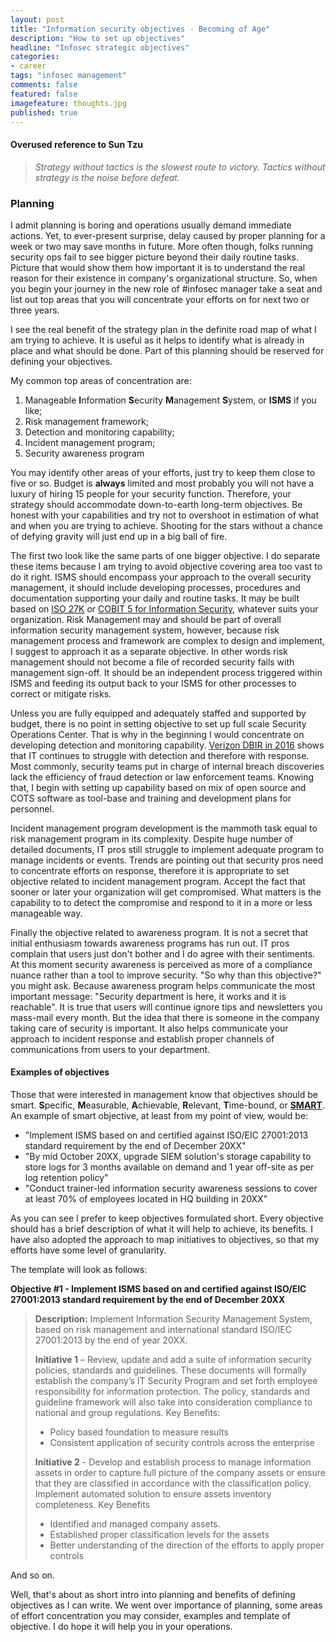 ```yaml
---
layout: post
title: "Information security objectives - Becoming of Age"
description: "How to set up objectives"
headline: "Infosec strategic objectives"
categories: 
- career 
tags: "infosec management"
comments: false
featured: false
imagefeature: thoughts.jpg
published: true 
---
```


#### Overused reference to Sun Tzu

> _Strategy without tactics is the slowest route to victory. Tactics without strategy is the noise before defeat._

### Planning

I admit planning is boring and operations usually demand immediate actions. Yet, to ever-present surprise, delay caused by proper planning for a week or two may save months in future. More often though, folks running security ops fail to see bigger picture beyond their daily routine tasks. Picture that would show them how important it is to understand the real reason for their existence in company's organizational structure. So, when you begin your journey in the new role of #infosec manager take a seat and list out top areas that you will concentrate your efforts on for next two or three years. 

I see the real benefit of the strategy plan in the definite road map of what I am trying to achieve. It is useful as it helps to identify what is already in place and what should be done. Part of this planning should be reserved for defining your objectives. 

My common top areas of concentration are:

1. Manageable **I**nformation **S**ecurity **M**anagement **S**ystem, or **ISMS** if you like;
2. Risk management framework;
3. Detection and monitoring capability;
4. Incident management program;
5. Security awareness program

You may identify other areas of your efforts, just try to keep them close to five or so. Budget is **always** limited and most probably you will not have a luxury of hiring 15 people for your security function. Therefore, your strategy should accommodate down-to-earth long-term objectives. Be honest with your capabilities and try not to overshoot in estimation of what and when you are trying to achieve. Shooting for the stars without a chance of defying gravity will just end up in a big ball of fire. 

The first two look like the same parts of one bigger objective. I do separate these items because I am trying to avoid objective covering area too vast to do it right. ISMS should encompass your approach to the overall security management, it should include developing processes, procedures and documentation supporting your daily and routine tasks. It may be built based on [ISO 27K](http://www.bsigroup.com/en-GB/iso-27001-information-security/) or [COBIT 5 for Information Security](http://www.isaca.org/cobit/pages/info-sec.aspx), whatever suits your organization. Risk Management may and should be part of overall information security management system, however, because risk management process and framework are complex to design and implement, I suggest to approach it as a separate objective. In other words risk management should not become a file of recorded security fails with management sign-off. It should be an independent process triggered within ISMS and feeding its output back to your ISMS for other processes to correct or mitigate risks. 

Unless you are fully equipped and adequately staffed and supported by budget, there is no point in setting objective to set up full scale Security Operations Center. That is why in the beginning I would concentrate on developing detection and monitoring capability. [Verizon DBIR in 2016](http://www.verizonenterprise.com/verizon-insights-lab/dbir/2016/) shows that IT continues to struggle with detection and therefore with response. Most commonly, security teams put in charge of internal breach discoveries lack the efficiency of fraud detection or law enforcement teams. Knowing that, I begin with setting up capability based on mix of open source and COTS software as tool-base and training and development plans for personnel.

Incident management program development is the mammoth task equal to risk management program in its complexity. Despite huge number of detailed documents, IT pros still struggle to implement adequate program to manage incidents or events. Trends are pointing out that security pros need to concentrate efforts on response, therefore it is appropriate to set objective related to incident management program. Accept the fact that sooner or later your organization will get compromised. What matters is the capability to to detect the compromise and respond to it in a more or less manageable way. 

Finally the objective related to awareness program. It is not a secret that initial enthusiasm towards awareness programs has run out. IT pros complain that users just don't bother and I do agree with their sentiments. At this moment security awareness is perceived as more of a compliance nuance rather than a tool to improve security. "So why than this objective?" you might ask. Because awareness program helps communicate the most important message: "Security department is here, it works and it is reachable". It is true that users will continue ignore tips and newsletters you mass-mail every month. But the idea that there is someone in the company taking care of security is important. It also helps communicate your approach to incident response and establish proper channels of communications from users to your department. 

#### Examples of objectives

Those that were interested in management know that objectives should be smart. **S**pecific, **M**easurable, **A**chievable, **R**elevant, **T**ime-bound, or [**SMART**](https://en.wikipedia.org/wiki/SMART_criteria).
An example of smart objective, at least from my point of view, would be:
* "Implement ISMS based on and certified against ISO/EIC 27001:2013 standard requirement by the end of December 20XX" 
* "By mid October 20XX, upgrade SIEM solution's storage capability to store logs for 3 months available on demand and 1 year off-site as per log retention policy"
* "Conduct trainer-led information security awareness sessions to cover at least 70% of employees located in HQ building in 20XX"

As you can see I prefer to keep objectives formulated short. Every objective should has a brief description of what it will help to achieve, its benefits. I have also adopted the approach to map initiatives to objectives, so that my efforts have some level of granularity.

The template will look as follows:

**Objective #1 - Implement ISMS based on and certified against ISO/EIC 27001:2013 standard requirement by the end of December 20XX**
 
> **Description:** Implement Information Security Management System, based on risk management and international standard ISO/IEC 27001:2013 by the end of year 20XX.
>
> **Initiative 1** – Review, update and add a suite of information security policies, standards and guidelines. These documents will formally establish the company’s IT Security Program and set forth employee responsibility for information protection. The policy, standards and guideline framework will also take into consideration compliance to national and group regulations. 
> Key Benefits:
> * Policy based foundation to measure results
> * Consistent application of security controls across the enterprise
>
>  **Initiative 2** - Develop and establish process to manage information assets in order to capture full picture of the company assets or ensure that they are classified in accordance with the classification policy. Implement automated solution to ensure assets inventory completeness.
> Key Benefits 
> * Identified and managed company assets. 
> * Established proper classification levels for the assets
> * Better understanding of the direction of the efforts to apply proper controls

And so on.

Well, that's about as short intro into planning and benefits of defining objectives as I can write. We went over importance of planning, some areas of effort concentration you may consider, examples and template of objective. I do hope it will help you in your operations. 
